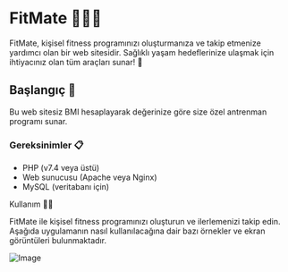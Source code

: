 # FitMate 🏋️‍♂️💪

FitMate, kişisel fitness programınızı oluşturmanıza ve takip etmenize yardımcı olan bir web sitesidir. Sağlıklı yaşam hedeflerinize ulaşmak için ihtiyacınız olan tüm araçları sunar! 🌟

## Başlangıç 🚀

Bu web sitesiz BMI hesaplayarak değerinize göre size özel antrenman programı sunar.

### Gereksinimler 📋

- PHP (v7.4 veya üstü)
- Web sunucusu (Apache veya Nginx)
- MySQL (veritabanı için)

Kullanım 🏃‍♀️

FitMate ile kişisel fitness programınızı oluşturun ve ilerlemenizi takip edin. Aşağıda uygulamanın nasıl kullanılacağına dair bazı örnekler ve ekran görüntüleri bulunmaktadır.

![Image](https://github.com/user-attachments/assets/63fdd80a-f517-4153-8420-07cf9b41dd13)

